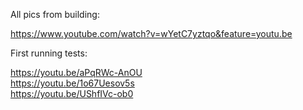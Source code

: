 All pics from building:

https://www.youtube.com/watch?v=wYetC7yztqo&feature=youtu.be


First running tests:

https://youtu.be/aPqRWc-AnOU <br />
https://youtu.be/1o67Uesov5s <br />
https://youtu.be/UShfIVc-ob0 <br />
